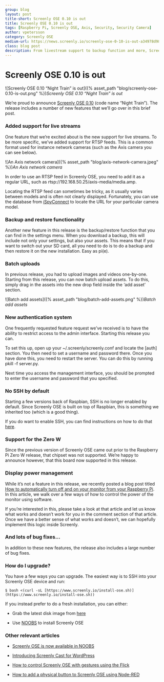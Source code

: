 ```yaml
---
group: blog
layout: post
title-short: Screenly OSE 0.10 is out
title: Screenly OSE 0.10 is out
tags: [Raspberry Pi, Screenly OSE, Axis, Security, Security Camera]
author: vpetersson
category: Screenly OSE
medium-url: https://news.screenly.io/screenly-ose-0-10-is-out-a34978d98a54
class: blog post
description: From livestream support to backup function and more, Screenly OSE 0.10’s useful updates will enhance and ease your digital signage experience. To reap the most of Screenly’s digital signage solution, find out how to upgrade.
---
```


# Screenly OSE 0.10 is out
![Screenly OSE 0.10 “Night Train” is out]({% asset_path "blog/screenly-ose-0.10-is-out.png" %})*Screenly OSE 0.10 “Night Train” is out*

We’re proud to announce [Screenly OSE 0.10](https://github.com/Screenly/screenly-ose/releases/tag/v0.10) (code name “Night Train”). The release includes a number of new features that we’ll go over in this brief post.

### Added support for live streams

One feature that we’re excited about is the new support for live streams. To be more specific, we’ve added support for RTSP feeds. This is a common format used for instance network cameras (such as the Axis camera you can see below).

![An Axis network camera]({% asset_path "blog/axis-network-camera.jpeg" %})*An Axis network camera*

In order to use an RTSP feed in Screenly OSE, you need to add it as a regular URL, such as rtsp://192.168.50.25/axis-media/media.amp.

Locating the RTSP feed can sometimes be tricky, as it usually varies between models and is often not clearly displayed. Fortunately, you can use the database from [iSpyConnect](https://www.ispyconnect.com/sources.aspx) to locate the URL for your particular camera model.

### Backup and restore functionality

Another new feature in this release is the backup/restore function that you can find in the settings menu. When you download a backup, this will include not only your settings, but also your assets. This means that if you want to switch out your SD card, all you need to do is to do a backup and then restore it on the new installation. Easy as pi(e).

### Batch uploads

In previous release, you had to upload images and videos one-by-one. Starting from this release, you can now batch upload assets. To do this, simply drag in the assets into the new drop field inside the ‘add asset’ section.

![Batch add assets]({% asset_path "blog/batch-add-assets.png" %})*Batch add assets*

### New authentication system

One frequently requested feature request we’ve received is to have the ability to restrict access to the admin interface. Starting this release you can.

To set this up, open up your ~/.screenly/screenly.conf and locate the [auth] section. You then need to set a username and password there. Once you have done this, you need to restart the server. You can do this by running pkill -f server.py.

Next time you access the management interface, you should be prompted to enter the username and password that you specified.

### No SSH by default

Starting a few versions back of Raspbian, SSH is no longer enabled by default. Since Screenly OSE is built on top of Raspbian, this is something we inherited too (which is a good thing).

If you do want to enable SSH, you can find instructions on how to do that [here](https://www.raspberrypi.org/documentation/remote-access/ssh/).

### Support for the Zero W

Since the previous version of Screenly OSE came out prior to the Raspberry Pi Zero W release, that chipset was not supported. We’re happy to announce however, that this board now supported in this release.

### Display power management

While it’s not a feature in this release, we recently posted a blog post titled [How to automatically turn off and on your monitor from your Raspberry Pi](https://news.screenly.io/how-to-automatically-turn-off-and-on-your-monitor-from-your-raspberry-pi-5f259f40cae5). In this article, we walk over a few ways of how to control the power of the monitor using software.

If you’re interested in this, please take a look at that article and let us know what works and doesn’t work for you in the comment section of that article. Once we have a better sense of what works and doesn’t, we can hopefully implement this logic inside Screenly.

### And lots of bug fixes…

In addition to these new features, the release also includes a large number of bug fixes.

### How do I upgrade?

You have a few ways you can upgrade. The easiest way is to SSH into your Screenly OSE device and run:

    $ bash <(curl -sL [https://www.screenly.io/install-ose.sh)](https://www.screenly.io/install-ose.sh))

If you instead prefer to do a fresh installation, you can either:

* Grab the latest disk image from [here](https://github.com/Screenly/screenly-ose/releases/tag/v0.10)

* Use [NOOBS](https://www.raspberrypi.org/downloads/noobs/) to install Screenly OSE

### Other relevant articles

* [Screenly OSE is now available in NOOBS](https://news.screenly.io/screenly-ose-is-now-in-noobs-5e6e0245d868)

* [Introducing Screenly Cast for WordPress](https://news.screenly.io/introducing-screenly-cast-for-wordpress-a27ff26667b7)

* [How to control Screenly OSE with gestures using the Flick](https://news.screenly.io/how-to-control-screenly-ose-with-gestures-using-the-flick-7060968efb68)

* [How to add a physical button to Screenly OSE using Node-RED](https://news.screenly.io/how-to-add-a-physical-button-to-screenly-ose-using-node-red-2be7148bae98)
